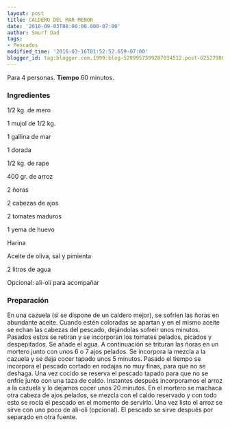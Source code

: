 ```yaml
---
layout: post
title: CALDERO DEL MAR MENOR
date: '2010-09-03T08:00:00.000-07:00'
author: Smurf Dad
tags:
- Pescados
modified_time: '2016-03-16T01:52:52.659-07:00'
blogger_id: tag:blogger.com,1999:blog-5299957599287034512.post-6252798668164561895
---
```


Para 4 personas.
<b>Tiempo</b> 60 minutos.

<h3>Ingredientes</h3>

1/2 kg. de mero

1 mujol de 1/2 kg.

1 gallina de mar

1 dorada

1/2 kg. de rape

400 gr. de arroz

2 ñoras

2 cabezas de ajos

2 tomates maduros

1 yema de huevo

Harina

Aceite de oliva, sal y pimienta

2 litros de agua

Opcional: ali-oli para acompañar

<h3>Preparación</h3>

En una cazuela (si se dispone de un caldero mejor), se sofríen las ñoras en abundante aceite. Cuando estén coloradas se apartan y en el mismo aceite se echan las cabezas del pescado, dejándolas sofreir unos minutos. Pasados estos se retiran y se incorporan los tomates pelados, picados y despepitados. Se añade el agua. A continuación se trituran las ñoras en un mortero junto con unos 6 o 7 ajos pelados. Se incorpora la mezcla a la cazuela y se deja cocer tapado unos 5 minutos. Pasado el tiempo se incorpora el pescado cortado en rodajas no muy finas, para que no se deshaga. Una vez cocido se reserva el pescado tapado para que no se enfríe junto con una taza de caldo. Instantes después incorporamos el arroz a la cazuela y lo dejamos cocer unos 20 minutos. En el mortero se machaca otra cabeza de ajos pelados, se mezcla con el caldo reservado y con todo esto se rocía el pescado en el momento de servirlo. Una vez listo el arroz se sirve con uno poco de ali-oli (opcional). El pescado se sirve después por separado en otra fuente.

